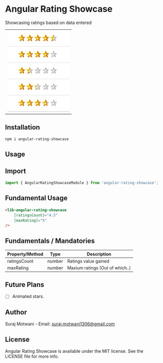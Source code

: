 # Angular Rating Showcase
Showcasing ratings based on data entered
<br/>

<table>
  <tr>
    <td align="center">
      <img alt="Angular Progress Bar SM"
        src="projects/angular-rating-showcase/src/lib/Screenshot/rating.PNG" />
    </td>
   </tr>
</table>

## Installation

```sh
npm i angular-rating-showcase
```

## Usage

## Import
```ts
import { AngularRatingShowcaseModule } from 'angular-rating-showcase';
```

## Fundamental Usage
```html
<lib-angular-rating-showcase 
    [ratingsCount]="4.5" 
    [maxRating]="5" 
/>
```

## Fundamentals / Mandatories

| Property/Method       |  Type   | Description                                                             |
| ----------------------| :-----: | ------------------------------- |
| ratingsCount          | number  | Ratings value gained            |
| maxRating             | number  | Maxium ratings (Out of which..) |


## Future Plans
- [ ] Animated stars.

## Author
Suraj Motwani - Email: suraj.motwani1306@gmail.com

## License

Angular Rating Showcase is available under the MIT license. See the LICENSE file for more info.

